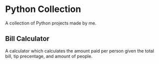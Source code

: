 # Python Collection


A collection of Python projects made by me.

## Bill Calculator

A calculator which calculates the amount paid per person given the total bill, tip precentage, and amount of people. 


